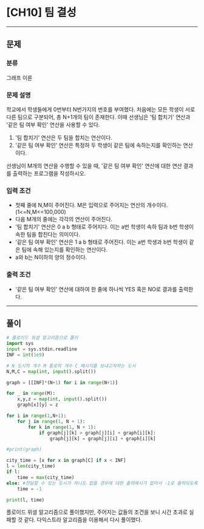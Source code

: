 # [CH10] 팀 결성

---
## 문제
### 분류
그래프 이론

### 문제 설명
학교에서 학생들에게 0번부터 N번가지의 번호를 부여했다. 
처음에는 모든 학생이 서로 다른 팀으로 구분되어, 총 N+1개의 팀이 존재한다.
이때 선생님은 '팀 합치기' 연산과 '같은 팀 여부 확인' 연산을 사용할 수 있다.
1. '팀 합치기' 연산은 두 팀을 합치는 연산이다.
2. '같은 팀 여부 확인' 연산은 특정하 두 학생이 같은 팀에 속하는지를 확인하는 연산이다.

선생님이 M개의 연산을 수행할 수 있을 때, '같은 팀 여부 확인' 연산에 대한 연산 결과를 출력하는 프로그램을 작성하시오.

### 입력 조건
- 첫째 줄에 N,M이 주어진다. M은 입력으로 주어지는 연산의 개수이다.(1<=N,M<=100,000)
- 다음 M개의 줄에는 각각의 연산이 주어진다.
- '팀 합치기' 연산은 0 a b 형태로 주어지다. 이는 a번 학생이 속하 팀과 b번 학생이 속한 팀을 합친다는 의미이다.
- '같은 팀 여부 확인' 연산은 1 a b 형태로 주어진다. 이는 a번 학생과 b번 학생이 같은 팀에 속해 있는지를 확인하는 연산이다.
- a와 b는 N이하의 양의 정수이다.

### 출력 조건
- '같은 팀 여부 확인' 연산에 대하여 한 줄에 하나씩 YES 혹은 NO로 결과를 출력한다.

---
## 풀이
```python
# 플로이드 워셜 알고리즘으로 풀이
import sys
input = sys.stdin.readline
INF = int(1e9)

# N 도시의 개수 M 통로의 개수 C 메시지를 보내고자하는 도시
N,M,C = map(int, input().split())

graph = [[INF]*(N+1) for i in range(N+1)]

for _ in range(M):
    x,y,z = map(int, input().split())
    graph[x][y] = z

for i in range(1,N+1):
    for j in range(1, N + 1):
        for k in range(1, N + 1):
            if graph[j][k] > graph[j][i] + graph[i][k]:
                graph[j][k] = graph[j][i] + graph[i][k]

#print(graph)

city_time = [x for x in graph[C] if x < INF]
l = len(city_time)
if l:
    time = max(city_time)
else: #전달할 수 있는 도시가 하나도 없을 경우에 대한 출력예시가 없어서 -1로 출력되도록 함
    time = -1

print(l, time)
```
플로이드 위셜 알고리즘으로 풀이했지만, 주어지는 값들의 조건을 보니 시간 초과로 실패할 것 같다.
다익스트라 알고리즘을 이용해서 다시 풀이했다.